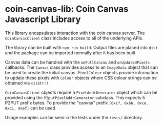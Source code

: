 # coin-canvas-lib: Coin Canvas Javascript Library

This library encapsulates interaction with the coin canvas server. The
`CoinCanvasClient` class includes access to all of the underlying APIs.

The library can be built with `npm run build`. Output files are placed into
`dist` and the package can be imported normally after it has been built.

Canvas data can be handled with the `onFullCanvas` and `onUpdatedPixels`
callbacks. The `Canvas` class provides access to an `ImageData` object that can
be used to create the initial canvas. `PixelColour` objects provide information
to update these pixels with `Colour` objects where CSS colour strings can be
obtained via `cssStr()`.

`CoinCanvasClient` objects require a `PixelAddrGenerator` object which can be
provided using the `P2putPixelAddrGenerator` subclass. This expects 5 P2PUT
prefix bytes. To provide the "canvas" prefix `[0xc7, 0x66, 0xce, 0xc1, 0xef]`
can be used.

Usage examples can be seen in the tests under the `tests/` directory.

